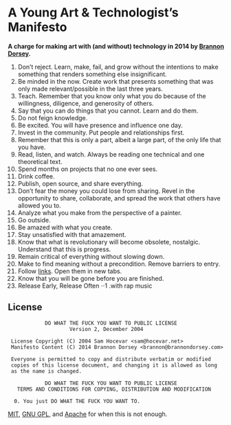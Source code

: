 # A Young Art & Technologist’s Manifesto
**A charge for making art with (and without) technology in 2014 by [Brannon Dorsey](http://brannondorsey.com).**

1. Don’t reject. Learn, make, fail, and grow without the intentions to make something that renders something else insignificant.
1. Be minded in the now. Create work that presents something that was only made relevant/possible in the last three years.
1. Teach. Remember that you know only what you do because of the willingness, diligence, and generosity of others.
1. Say that you can do things that you cannot. Learn and do them.
1. Do not feign knowledge.
1. Be excited. You will have presence and influence one day.
1. Invest in the community. Put people and relationships first.
1. Remember that this is only a part, albeit a large part, of the only life that you have.
1. Read, listen, and watch. Always be reading one technical and one theoretical text.
1. Spend months on projects that no one ever sees.
1. Drink coffee.
1. Publish, open source, and share everything.
1. Don’t fear the money you could lose from sharing. Revel in the opportunity to share, collaborate, and spread the work that others have allowed you to.
1. Analyze what you make from the perspective of a painter.
1. Go outside.
1. Be amazed with what you create.
1. Stay unsatisfied with that amazement.
1. Know that what is revolutionary will become obsolete, nostalgic. Understand that this is progress.
1. Remain critical of everything without slowing down.
1. Make to find meaning without a precondition. Remove barriers to entry.
1. Follow [links](http://www.cs.cmu.edu/~tom7/mario/mario.pdf). Open them in new tabs.
1. Know that you will be gone before you are finished.
1. Release Early, Release Often 
⋅⋅1 .with rap music 
## License
  
```
            DO WHAT THE FUCK YOU WANT TO PUBLIC LICENSE
                    Version 2, December 2004

 License Copyright (C) 2004 Sam Hocevar <sam@hocevar.net>
 Manifesto Content (C) 2014 Brannon Dorsey <brannon@brannondorsey.com>

 Everyone is permitted to copy and distribute verbatim or modified
 copies of this license document, and changing it is allowed as long
 as the name is changed.

            DO WHAT THE FUCK YOU WANT TO PUBLIC LICENSE
   TERMS AND CONDITIONS FOR COPYING, DISTRIBUTION AND MODIFICATION

  0. You just DO WHAT THE FUCK YOU WANT TO.

```

[MIT](http://opensource.org/licenses/MIT), [GNU GPL](http://opensource.org/licenses/GPL-3.0), and [Apache](http://opensource.org/licenses/Apache-2.0) for when this is not enough.
